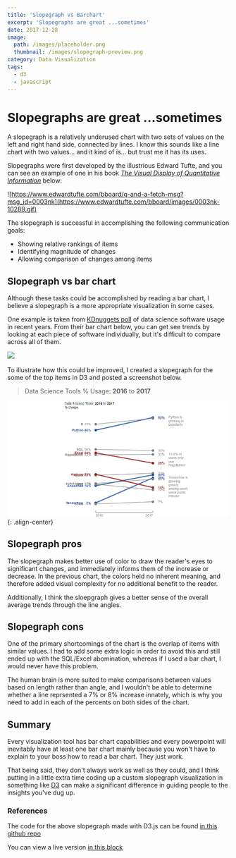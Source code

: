 ```yaml
---
title: 'Slopegraph vs Barchart'
excerpt: 'Slopegraphs are great ...sometimes'
date: 2017-12-28
image:
  path: /images/placeholder.png
  thumbnail: /images/slopegraph-preview.png
category: Data Visualization
tags:
  - d3
  - javascript
---
```


# Slopegraphs are great ...sometimes

A slopegraph is a relatively underused chart with two sets of values on the left and right hand side, connected by lines. I know this sounds like a line chart with two values... and it kind of is... but trust me it has its uses.

Slopegraphs were first developed by the illustrious Edward Tufte, and you can see an example of one in his book [*The Visual Display of Quantitative Information*](https://www.edwardtufte.com/tufte/books_vdqi) below:

![https://www.edwardtufte.com/bboard/q-and-a-fetch-msg?msg_id=0003nk](https://www.edwardtufte.com/bboard/images/0003nk-10289.gif)

The slopegraph is successful in accomplishing the following communication goals:

* Showing relative rankings of items
* Identifying magnitude of changes
* Allowing comparison of changes among items

## Slopegraph vs bar chart

Although these tasks could be accomplished by reading a bar chart, I believe a slopegraph is a more appropriate visualization in some cases.

One example is taken from [KDnuggets poll](https://www.kdnuggets.com/2017/05/poll-analytics-data-science-machine-learning-software-leaders.html) of data science software usage in recent years. From their bar chart below, you can get see trends by looking at each piece of software individually, but it's difficult to compare across all of them.

![](https://www.kdnuggets.com/images/top-analytics-data-science-machine-learning-software-2015-2017.jpg)

To illustrate how this could be improved, I created a slopegraph for the some of the top items in D3 and posted a screenshot below.

> Data Science Tools % Usage: **2016** to **2017**


![center-aligned-image](/images/slopegraph-preview.png){: .align-center}

## Slopegraph pros

The slopegraph makes better use of color to draw the reader's eyes to significant changes, and immediately informs them of the increase or decrease. In the previous chart, the colors held no inherent meaning, and therefore added visual complexity for no additional benefit to the reader.

Additionally, I think the sloepgraph gives a better sense of the overall average trends through the line angles.

## Slopegraph cons

One of the primary shortcomings of the chart is the overlap of items with similar values. I had to add some extra logic in order to avoid this and still ended up with the SQL/Excel abomination, whereas if I used a bar chart, I would never have this problem.

The human brain is more suited to make comparisons between values based on length rather than angle, and I wouldn't be able to determine whether a line reprsented a 7% or 8% increase innately, which is why you need to add in each of the percents on both sides of the chart.

## Summary

Every visualization tool has bar chart capabilities and every powerpoint will inevitably have at least one bar chart mainly because you won't have to explain to your boss how to read a bar chart. They just work.

That being said, they don't always work as well as they could, and I think putting in a little extra time coding up a custom slopegraph visualization in something like [D3](https://d3js.org/) can make a significant difference in guiding people to the insights you've dug up.

### References

The code for the above slopegraph made with D3.js can be found [in this github repo](https://github.com/mwburke/ds-tools-2017-slopegraph)

You can view a live version [in this block](http://bl.ocks.org/mwburke/9873c09ac6c21d6ac9153e54892cf5ec)
